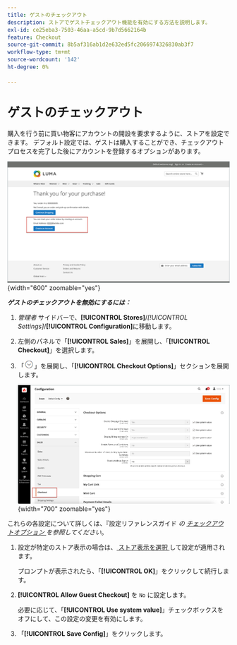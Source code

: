 ```yaml
---
title: ゲストのチェックアウト
description: ストアでゲストチェックアウト機能を有効にする方法を説明します。
exl-id: ce25eba3-7503-46aa-a5cd-9b7d5662164b
feature: Checkout
source-git-commit: 8b5af316ab1d2e632ed5fc2066974326830ab3f7
workflow-type: tm+mt
source-wordcount: '142'
ht-degree: 0%

---
```


# ゲストのチェックアウト

購入を行う前に買い物客にアカウントの開設を要求するように、ストアを設定できます。 デフォルト設定では、ゲストは購入することができ、チェックアウトプロセスを完了した後にアカウントを登録するオプションがあります。

![Luma ストアに「ゲストとしてチェックアウト」と表示される ](./assets/storefront-checkout-as-guest.png){width="600" zoomable="yes"}

**_ゲストのチェックアウトを無効にするには：_**

1. _管理者_ サイドバーで、**[!UICONTROL Stores]**/_[!UICONTROL Settings]_/**[!UICONTROL Configuration]**&#x200B;に移動します。

1. 左側のパネルで「**[!UICONTROL Sales]**」を展開し、「**[!UICONTROL Checkout]**」を選択します。

1. 「![ 展開セレクター ](../assets/icon-display-expand.png)」を展開し、「**[!UICONTROL Checkout Options]**」セクションを展開します。

   ![ 設定ページで展開されたチェックアウトオプション ](./assets/checkout-checkout-options.png){width="700" zoomable="yes"}

これらの各設定について詳しくは、『設定リファレンスガイド _の [ チェックアウトオプション ](../configuration-reference/sales/checkout.md#checkout-options) を参照してください_。

1. 設定が特定のストア表示の場合は、[ ストア表示を選択 ](../configuration-reference/scope-change.md#set-the-scope) して設定が適用されます。

   プロンプトが表示されたら、「**[!UICONTROL OK]**」をクリックして続行します。

1. **[!UICONTROL Allow Guest Checkout]** を `No` に設定します。

   必要に応じて、「**[!UICONTROL Use system value]**」チェックボックスをオフにして、この設定の変更を有効にします。

1. 「**[!UICONTROL Save Config]**」をクリックします。
